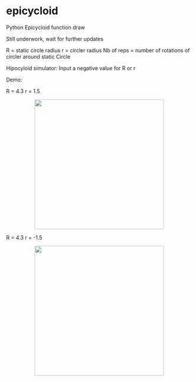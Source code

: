 # epicycloid
Python Epicycloid function draw

Still underwork, wait for further updates

R = static circle radius
r = circler radius
Nb of reps = number of rotations of circler around static Circle

Hipocyloid simulator:
Input a negative value for R or r

Demo:

R = 4.3
r = 1.5
<p align="center">
  <img src="https://media.giphy.com/media/26gst2dhATX1LyejK/source.gif" width="350"/>
</p>

R = 4.3
r = -1.5
<p align="center">
  <img src="https://media.giphy.com/media/l0ExrlhDo54H115Is/source.gif" width="350"/>
</p>
